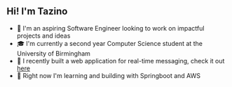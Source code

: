 ## Hi! I'm Tazino

- 🚀  I'm an aspiring Software Engineer looking to work on impactful projects and ideas
- 🎓 I'm currently a second year Computer Science student at the University of Birmingham
- 💬 I recently built a web application for real-time messaging, check it out [here](https://chatapp-oyd6.onrender.com) 
- 🌱  Right now I'm learning and building with Springboot and AWS

